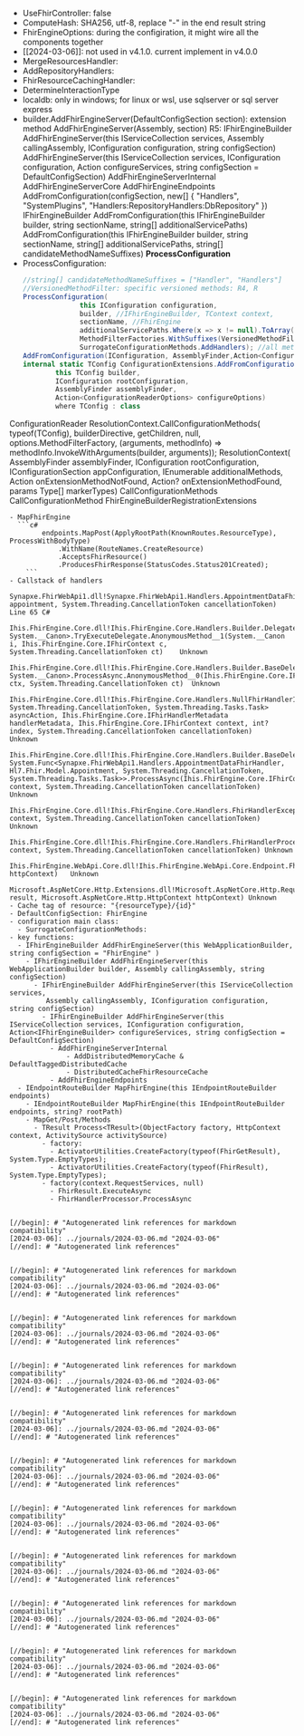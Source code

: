 - UseFhirController: false
- ComputeHash: SHA256, utf-8, replace "-" in the end result string
- FhirEngineOptions:  during the configiration, it might wire all the components together
- [[2024-03-06]]: not used in v4.1.0. current implement in v4.0.0
- MergeResourcesHandler: 
- AddRepositoryHandlers:
- FhirResourceCachingHandler: 
- DetermineInteractionType
- localdb: only in windows; for linux or wsl, use sqlserver or sql server express
- builder.AddFhirEngineServer(DefaultConfigSection section): extension method
        AddFhirEngineServer(Assembly, section)
        R5: IFhirEngineBuilder AddFhirEngineServer(this IServiceCollection services, Assembly callingAssembly, IConfiguration configuration, string configSection)
            AddFhirEngineServer(this IServiceCollection services, IConfiguration configuration, Action<IFhirEngineBuilder> configureServices, string configSection = DefaultConfigSection)
                 AddFhirEngineServerInternal
                    AddFhirEngineServerCore
            AddFhirEngineEndpoints
            AddFromConfiguration(configSection, new[] { "Handlers", "SystemPlugins", "Handlers:RepositoryHandlers:DbRepository" })
              IFhirEngineBuilder AddFromConfiguration(this IFhirEngineBuilder builder, string sectionName, string[] additionalServicePaths)
                AddFromConfiguration(this IFhirEngineBuilder builder, string sectionName, string[] additionalServicePaths, string[] candidateMethodNameSuffixes)
                  **ProcessConfiguration**
- ProcessConfiguration: 
  ```c#
  //string[] candidateMethodNameSuffixes = ["Handler", "Handlers"]
  //VersionedMethodFilter: specific versioned methods: R4, R
  ProcessConfiguration(
                this IConfiguration configuration,
                builder, //IFhirEngineBuilder, TContext context,
                sectionName, //FhirEngine
                additionalServicePaths.Where(x => x != null).ToArray()!, //{ "Handlers", "SystemPlugins", "Handlers:RepositoryHandlers:DbRepository" }
                MethodFilterFactories.WithSuffixes(VersionedMethodFilter, candidateMethodNameSuffixes),
                SurrogateConfigurationMethods.AddHandlers); //all methods started with Add
  AddFromConfiguration(IConfiguration, AssemblyFinder,Action<ConfigurationReaderOptions> configureOptions)
  internal static TConfig ConfigurationExtensions.AddFromConfiguration<TConfig>(
          this TConfig builder,
          IConfiguration rootConfiguration,
          AssemblyFinder assemblyFinder,
          Action<ConfigurationReaderOptions> configureOptions)
          where TConfig : class
ConfigurationReader<TConfig>
  ResolutionContext.CallConfigurationMethods(
      typeof(TConfig),
      builderDirective,
      getChildren,
      null,
      options.MethodFilterFactory,
      (arguments, methodInfo) => methodInfo.InvokeWithArguments(builder, arguments));
ResolutionContext(
         AssemblyFinder assemblyFinder,
         IConfiguration rootConfiguration,
         IConfigurationSection appConfiguration,
         IEnumerable<MethodInfo> additionalMethods,
         Action<ExtensionMethodNotFoundEventArgs> onExtensionMethodNotFound,
         Action<string>? onExtensionMethodFound,
         params Type[] markerTypes)
         CallConfigurationMethods
         CallConfigurationMethod
FhirEngineBuilderRegistrationExtensions         
```                  
- MapFhirEngine
  ```c#
        endpoints.MapPost(ApplyRootPath(KnownRoutes.ResourceType), ProcessWithBodyType)
            .WithName(RouteNames.CreateResource)
            .AcceptsFhirResource()
            .ProducesFhirResponse(StatusCodes.Status201Created);
    ```
- Callstack of handlers	
   Synapxe.FhirWebApi1.dll!Synapxe.FhirWebApi1.Handlers.AppointmentDataFhirHandler.ValidateNoAppointmentConflictAsync(Hl7.Fhir.Model.Appointment appointment, System.Threading.CancellationToken cancellationToken) Line 65	C#
      Ihis.FhirEngine.Core.dll!Ihis.FhirEngine.Core.Handlers.Builder.DelegateFhirHandler<System.__Canon, System.__Canon>.TryExecuteDelegate.AnonymousMethod__1(System.__Canon i, Ihis.FhirEngine.Core.IFhirContext c, System.Threading.CancellationToken ct)	Unknown
      Ihis.FhirEngine.Core.dll!Ihis.FhirEngine.Core.Handlers.Builder.BaseDelegateFhirHandler<System.__Canon, System.__Canon>.ProcessAsync.AnonymousMethod__0(Ihis.FhirEngine.Core.IFhirContext ctx, System.Threading.CancellationToken ct)	Unknown
      Ihis.FhirEngine.Core.dll!Ihis.FhirEngine.Core.Handlers.NullFhirHandlerInvoker.InvokeAsync(System.Func<Ihis.FhirEngine.Core.IFhirContext, System.Threading.CancellationToken, System.Threading.Tasks.Task> asyncAction, Ihis.FhirEngine.Core.IFhirHandlerMetadata handlerMetadata, Ihis.FhirEngine.Core.IFhirContext context, int? index, System.Threading.CancellationToken cancellationToken)	Unknown
      Ihis.FhirEngine.Core.dll!Ihis.FhirEngine.Core.Handlers.Builder.BaseDelegateFhirHandler<Synapxe.FhirWebApi1.Handlers.AppointmentDataFhirHandler, System.Func<Synapxe.FhirWebApi1.Handlers.AppointmentDataFhirHandler, Hl7.Fhir.Model.Appointment, System.Threading.CancellationToken, System.Threading.Tasks.Task>>.ProcessAsync(Ihis.FhirEngine.Core.IFhirContext context, System.Threading.CancellationToken cancellationToken)	Unknown
      Ihis.FhirEngine.Core.dll!Ihis.FhirEngine.Core.Handlers.FhirHandlerExceptionWrapper.ProcessAsync(Ihis.FhirEngine.Core.IFhirContext context, System.Threading.CancellationToken cancellationToken)	Unknown
      Ihis.FhirEngine.Core.dll!Ihis.FhirEngine.Core.Handlers.FhirHandlerProcessor.ProcessAsync(Ihis.FhirEngine.Core.IFhirContext context, System.Threading.CancellationToken cancellationToken)	Unknown
      Ihis.FhirEngine.WebApi.Core.dll!Ihis.FhirEngine.WebApi.Core.Endpoint.FhirBaseResult.ExecuteAsync(Microsoft.AspNetCore.Http.HttpContext httpContext)	Unknown
      Microsoft.AspNetCore.Http.Extensions.dll!Microsoft.AspNetCore.Http.RequestDelegateFactory.ExecuteResultWriteResponse(Microsoft.AspNetCore.Http.IResult result, Microsoft.AspNetCore.Http.HttpContext httpContext)	Unknown
- Cache tag of resource: "{resourceType}/{id}"
- DefaultConfigSection: FhirEngine
- configuration main class: 
  - SurrogateConfigurationMethods: 
- key functions:
  - IFhirEngineBuilder AddFhirEngineServer(this WebApplicationBuilder, string configSection = "FhirEngine" )
    - IFhirEngineBuilder AddFhirEngineServer(this WebApplicationBuilder builder, Assembly callingAssembly, string configSection)
      - IFhirEngineBuilder AddFhirEngineServer(this IServiceCollection services, 
         Assembly callingAssembly, IConfiguration configuration, string configSection)
        - IFhirEngineBuilder AddFhirEngineServer(this IServiceCollection services, IConfiguration configuration, Action<IFhirEngineBuilder> configureServices, string configSection = DefaultConfigSection) 
          - AddFhirEngineServerInternal
              - AddDistributedMemoryCache & DefaultTaggedDistributedCache
              - DistributedCacheFhirResourceCache
          - AddFhirEngineEndpoints
  - IEndpointRouteBuilder MapFhirEngine(this IEndpointRouteBuilder endpoints)
    - IEndpointRouteBuilder MapFhirEngine(this IEndpointRouteBuilder endpoints, string? rootPath)
    - MapGet/Post/Methods
      - TResult Process<TResult>(ObjectFactory factory, HttpContext context, ActivitySource activitySource)
        - factory: 
          - ActivatorUtilities.CreateFactory(typeof(FhirGetResult), System.Type.EmptyTypes);
          - ActivatorUtilities.CreateFactory(typeof(FhirResult), System.Type.EmptyTypes);
        - factory(context.RequestServices, null) 
          - FhirResult.ExecuteAsync
          - FhirHandlerProcessor.ProcessAsync


[//begin]: # "Autogenerated link references for markdown compatibility"
[2024-03-06]: ../journals/2024-03-06.md "2024-03-06"
[//end]: # "Autogenerated link references"


[//begin]: # "Autogenerated link references for markdown compatibility"
[2024-03-06]: ../journals/2024-03-06.md "2024-03-06"
[//end]: # "Autogenerated link references"


[//begin]: # "Autogenerated link references for markdown compatibility"
[2024-03-06]: ../journals/2024-03-06.md "2024-03-06"
[//end]: # "Autogenerated link references"


[//begin]: # "Autogenerated link references for markdown compatibility"
[2024-03-06]: ../journals/2024-03-06.md "2024-03-06"
[//end]: # "Autogenerated link references"


[//begin]: # "Autogenerated link references for markdown compatibility"
[2024-03-06]: ../journals/2024-03-06.md "2024-03-06"
[//end]: # "Autogenerated link references"


[//begin]: # "Autogenerated link references for markdown compatibility"
[2024-03-06]: ../journals/2024-03-06.md "2024-03-06"
[//end]: # "Autogenerated link references"


[//begin]: # "Autogenerated link references for markdown compatibility"
[2024-03-06]: ../journals/2024-03-06.md "2024-03-06"
[//end]: # "Autogenerated link references"


[//begin]: # "Autogenerated link references for markdown compatibility"
[2024-03-06]: ../journals/2024-03-06.md "2024-03-06"
[//end]: # "Autogenerated link references"


[//begin]: # "Autogenerated link references for markdown compatibility"
[2024-03-06]: ../journals/2024-03-06.md "2024-03-06"
[//end]: # "Autogenerated link references"


[//begin]: # "Autogenerated link references for markdown compatibility"
[2024-03-06]: ../journals/2024-03-06.md "2024-03-06"
[//end]: # "Autogenerated link references"


[//begin]: # "Autogenerated link references for markdown compatibility"
[2024-03-06]: ../journals/2024-03-06.md "2024-03-06"
[//end]: # "Autogenerated link references"

